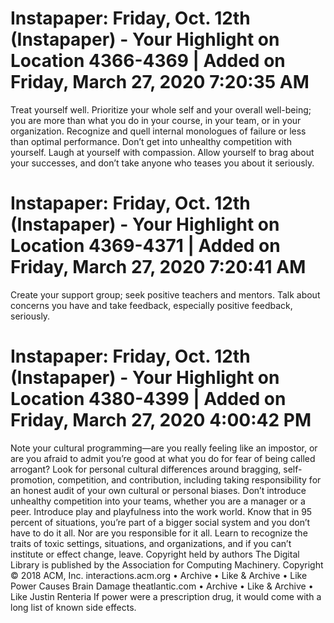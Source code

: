 # Instapaper: Friday, Oct. 12th (Instapaper) - Your Highlight on Location 4366-4369 | Added on Friday, March 27, 2020 7:20:35 AM

Treat yourself well. Prioritize your whole self and your overall well-being; you are more than what you do in your course, in your team, or in your organization. Recognize and quell internal monologues of failure or less than optimal performance. Don’t get into unhealthy competition with yourself. Laugh at yourself with compassion. Allow yourself to brag about your successes, and don’t take anyone who teases you about it seriously.

# Instapaper: Friday, Oct. 12th (Instapaper) - Your Highlight on Location 4369-4371 | Added on Friday, March 27, 2020 7:20:41 AM

Create your support group; seek positive teachers and mentors. Talk about concerns you have and take feedback, especially positive feedback, seriously.

# Instapaper: Friday, Oct. 12th (Instapaper) - Your Highlight on Location 4380-4399 | Added on Friday, March 27, 2020 4:00:42 PM

Note your cultural programming—are you really feeling like an impostor, or are you afraid to admit you’re good at what you do for fear of being called arrogant? Look for personal cultural differences around bragging, self-promotion, competition, and contribution, including taking responsibility for an honest audit of your own cultural or personal biases. Don’t introduce unhealthy competition into your teams, whether you are a manager or a peer. Introduce play and playfulness into the work world. Know that in 95 percent of situations, you’re part of a bigger social system and you don’t have to do it all. Nor are you responsible for it all. Learn to recognize the traits of toxic settings, situations, and organizations, and if you can’t institute or effect change, leave. Copyright held by authors The Digital Library is published by the Association for Computing Machinery. Copyright © 2018 ACM, Inc. interactions.acm.org • Archive • Like & Archive • Like Power Causes Brain Damage theatlantic.com • Archive • Like & Archive • Like Justin Renteria If power were a prescription drug, it would come with a long list of known side effects.


